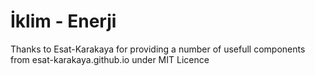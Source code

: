 # İklim - Enerji
Thanks to Esat-Karakaya for providing a number of usefull components from esat-karakaya.github.io under MIT Licence